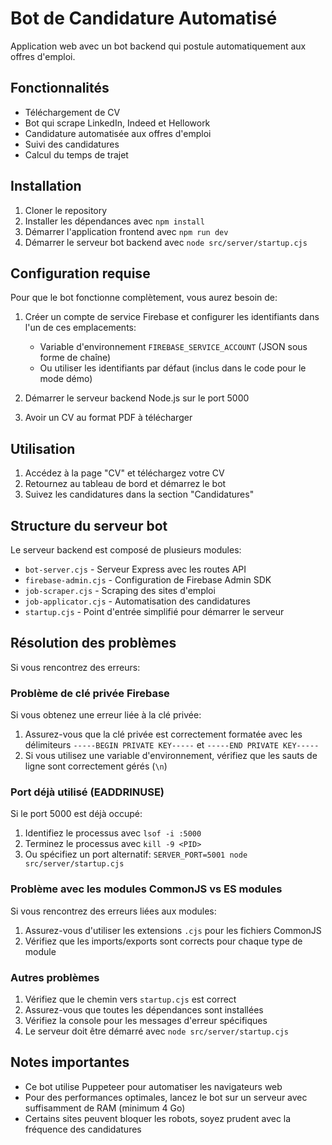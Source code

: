
# Bot de Candidature Automatisé

Application web avec un bot backend qui postule automatiquement aux offres d'emploi.

## Fonctionnalités

- Téléchargement de CV
- Bot qui scrape LinkedIn, Indeed et Hellowork
- Candidature automatisée aux offres d'emploi
- Suivi des candidatures
- Calcul du temps de trajet

## Installation

1. Cloner le repository
2. Installer les dépendances avec `npm install`
3. Démarrer l'application frontend avec `npm run dev`
4. Démarrer le serveur bot backend avec `node src/server/startup.cjs`

## Configuration requise

Pour que le bot fonctionne complètement, vous aurez besoin de:

1. Créer un compte de service Firebase et configurer les identifiants dans l'un de ces emplacements:
   - Variable d'environnement `FIREBASE_SERVICE_ACCOUNT` (JSON sous forme de chaîne)
   - Ou utiliser les identifiants par défaut (inclus dans le code pour le mode démo)

2. Démarrer le serveur backend Node.js sur le port 5000
3. Avoir un CV au format PDF à télécharger

## Utilisation

1. Accédez à la page "CV" et téléchargez votre CV
2. Retournez au tableau de bord et démarrez le bot
3. Suivez les candidatures dans la section "Candidatures"

## Structure du serveur bot

Le serveur backend est composé de plusieurs modules:

- `bot-server.cjs` - Serveur Express avec les routes API
- `firebase-admin.cjs` - Configuration de Firebase Admin SDK
- `job-scraper.cjs` - Scraping des sites d'emploi
- `job-applicator.cjs` - Automatisation des candidatures
- `startup.cjs` - Point d'entrée simplifié pour démarrer le serveur

## Résolution des problèmes

Si vous rencontrez des erreurs:

### Problème de clé privée Firebase
Si vous obtenez une erreur liée à la clé privée:
1. Assurez-vous que la clé privée est correctement formatée avec les délimiteurs `-----BEGIN PRIVATE KEY-----` et `-----END PRIVATE KEY-----`
2. Si vous utilisez une variable d'environnement, vérifiez que les sauts de ligne sont correctement gérés (`\n`)

### Port déjà utilisé (EADDRINUSE)
Si le port 5000 est déjà occupé:
1. Identifiez le processus avec `lsof -i :5000`
2. Terminez le processus avec `kill -9 <PID>`
3. Ou spécifiez un port alternatif: `SERVER_PORT=5001 node src/server/startup.cjs`

### Problème avec les modules CommonJS vs ES modules
Si vous rencontrez des erreurs liées aux modules:
1. Assurez-vous d'utiliser les extensions `.cjs` pour les fichiers CommonJS
2. Vérifiez que les imports/exports sont corrects pour chaque type de module

### Autres problèmes
1. Vérifiez que le chemin vers `startup.cjs` est correct
2. Assurez-vous que toutes les dépendances sont installées
3. Vérifiez la console pour les messages d'erreur spécifiques
4. Le serveur doit être démarré avec `node src/server/startup.cjs`

## Notes importantes

- Ce bot utilise Puppeteer pour automatiser les navigateurs web
- Pour des performances optimales, lancez le bot sur un serveur avec suffisamment de RAM (minimum 4 Go)
- Certains sites peuvent bloquer les robots, soyez prudent avec la fréquence des candidatures
